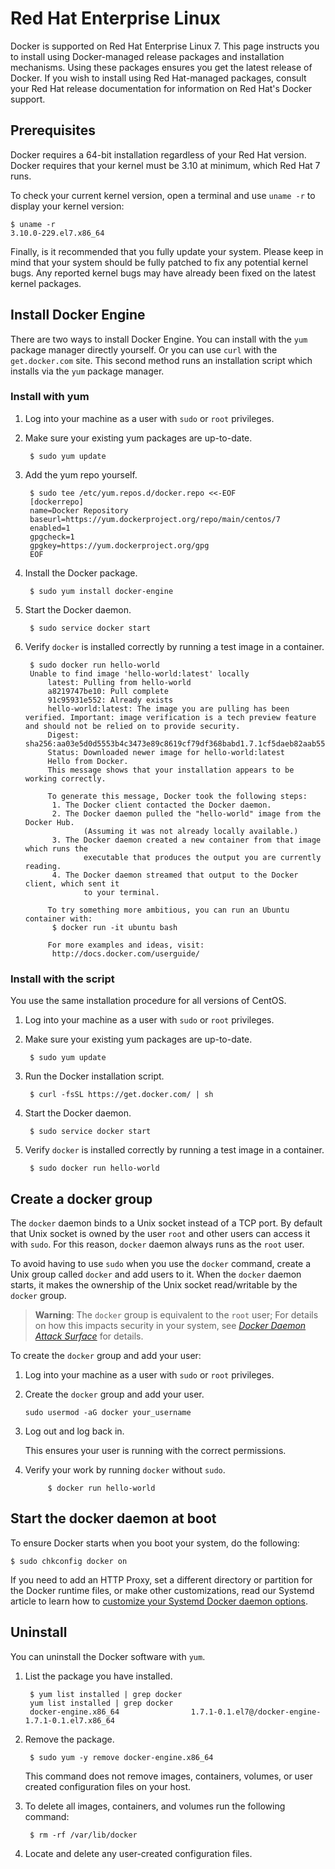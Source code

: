 <!--[metadata]>
+++
aliases = [ "/engine/installation/rhel/"]
title = "Installation on Red Hat Enterprise Linux"
description = "Instructions for installing Docker on Red Hat Enterprise Linux."
keywords = ["Docker, Docker documentation, requirements, linux,  rhel"]
[menu.main]
parent = "engine_linux"
weight = -5
+++
<![end-metadata]-->

# Red Hat Enterprise Linux

Docker is supported on Red Hat Enterprise Linux 7. This page instructs you to
install using Docker-managed release packages and installation mechanisms. Using
these packages ensures you get the latest release of Docker. If you wish to
install using Red Hat-managed packages, consult your Red Hat release
documentation for information on Red Hat's Docker support.

## Prerequisites

Docker requires a 64-bit installation regardless of your Red Hat version. Docker
requires that your kernel must be 3.10 at minimum, which Red Hat 7 runs.

To check your current kernel version, open a terminal and use `uname -r` to
display your kernel version:

    $ uname -r
    3.10.0-229.el7.x86_64

Finally, is it recommended that you fully update your system. Please keep in
mind that your system should be fully patched to fix any potential kernel bugs.
Any reported kernel bugs may have already been fixed on the latest kernel
packages.

## Install Docker Engine

There are two ways to install Docker Engine.  You can install with the `yum` package manager directly yourself. Or you can use `curl` with the  `get.docker.com` site. This second method runs an installation script which installs via the `yum` package manager.

### Install with yum

1. Log into your machine as a user with `sudo` or `root` privileges.

2. Make sure your existing yum packages are up-to-date.

  		$ sudo yum update

3. Add the yum repo yourself.

        $ sudo tee /etc/yum.repos.d/docker.repo <<-EOF
        [dockerrepo]
        name=Docker Repository
        baseurl=https://yum.dockerproject.org/repo/main/centos/7
        enabled=1
        gpgcheck=1
        gpgkey=https://yum.dockerproject.org/gpg
        EOF

4. Install the Docker package.

        $ sudo yum install docker-engine

5. Start the Docker daemon.

		$ sudo service docker start

6. Verify `docker` is installed correctly by running a test image in a container.

		$ sudo docker run hello-world
        Unable to find image 'hello-world:latest' locally
    		latest: Pulling from hello-world
    		a8219747be10: Pull complete
    		91c95931e552: Already exists
    		hello-world:latest: The image you are pulling has been verified. Important: image verification is a tech preview feature and should not be relied on to provide security.
    		Digest: sha256:aa03e5d0d5553b4c3473e89c8619cf79df368babd1.7.1cf5daeb82aab55838d
    		Status: Downloaded newer image for hello-world:latest
    		Hello from Docker.
    		This message shows that your installation appears to be working correctly.

    		To generate this message, Docker took the following steps:
    		 1. The Docker client contacted the Docker daemon.
    		 2. The Docker daemon pulled the "hello-world" image from the Docker Hub.
    				(Assuming it was not already locally available.)
    		 3. The Docker daemon created a new container from that image which runs the
    				executable that produces the output you are currently reading.
    		 4. The Docker daemon streamed that output to the Docker client, which sent it
    				to your terminal.

    		To try something more ambitious, you can run an Ubuntu container with:
    		 $ docker run -it ubuntu bash

    		For more examples and ideas, visit:
    		 http://docs.docker.com/userguide/

### Install with the script

You use the same installation procedure for all versions of CentOS.

1. Log into your machine as a user with `sudo` or `root` privileges.

2. Make sure your existing yum packages are up-to-date.

		$ sudo yum update

3. Run the Docker installation script.

		$ curl -fsSL https://get.docker.com/ | sh

4. Start the Docker daemon.

		$ sudo service docker start

5. Verify `docker` is installed correctly by running a test image in a container.

		$ sudo docker run hello-world

## Create a docker group		

The `docker` daemon binds to a Unix socket instead of a TCP port. By default
that Unix socket is owned by the user `root` and other users can access it with
`sudo`. For this reason, `docker` daemon always runs as the `root` user.

To avoid having to use `sudo` when you use the `docker` command, create a Unix
group called `docker` and add users to it. When the `docker` daemon starts, it
makes the ownership of the Unix socket read/writable by the `docker` group.

>**Warning**: The `docker` group is equivalent to the `root` user; For details
>on how this impacts security in your system, see [*Docker Daemon Attack
>Surface*](../../security/security.md#docker-daemon-attack-surface) for details.

To create the `docker` group and add your user:

1. Log into your machine as a user with `sudo` or `root` privileges.

2. Create the `docker` group and add your user.

    `sudo usermod -aG docker your_username`

3. Log out and log back in.

    This ensures your user is running with the correct permissions.

4. Verify your work by running `docker` without `sudo`.

			$ docker run hello-world

## Start the docker daemon at boot

To ensure Docker starts when you boot your system, do the following:

    $ sudo chkconfig docker on

If you need to add an HTTP Proxy, set a different directory or partition for the
Docker runtime files, or make other customizations, read our Systemd article to
learn how to [customize your Systemd Docker daemon options](../../admin/systemd.md).


## Uninstall

You can uninstall the Docker software with `yum`.  

1. List the package you have installed.

		$ yum list installed | grep docker
		yum list installed | grep docker
		docker-engine.x86_64                1.7.1-0.1.el7@/docker-engine-1.7.1-0.1.el7.x86_64

2. Remove the package.

		$ sudo yum -y remove docker-engine.x86_64

	This command does not remove images, containers, volumes, or user created
	configuration files on your host.

3. To delete all images, containers, and volumes run the following command:

		$ rm -rf /var/lib/docker

4. Locate and delete any user-created configuration files.
